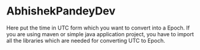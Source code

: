 # AbhishekPandeyDev
Here put the time in UTC form which you want to convert into a Epoch.
If you are using maven or simple java application project, you have to
import all the libraries which are needed for converting UTC to Epoch.
